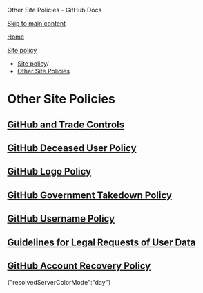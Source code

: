 Other Site Policies - GitHub Docs

[Skip to main content](#main-content)

[Home](/fr)

[Site policy](/fr/site-policy)

* [Site policy](/fr/site-policy)/
* [Other Site Policies](/fr/site-policy/other-site-policies)

Other Site Policies
==========

[GitHub and Trade Controls](/fr/site-policy/other-site-policies/github-and-trade-controls)
----------

[GitHub Deceased User Policy](/fr/site-policy/other-site-policies/github-deceased-user-policy)
----------

[GitHub Logo Policy](/fr/site-policy/other-site-policies/github-logo-policy)
----------

[GitHub Government Takedown Policy](/fr/site-policy/other-site-policies/github-government-takedown-policy)
----------

[GitHub Username Policy](/fr/site-policy/other-site-policies/github-username-policy)
----------

[Guidelines for Legal Requests of User Data](/fr/site-policy/other-site-policies/guidelines-for-legal-requests-of-user-data)
----------

[GitHub Account Recovery Policy](/fr/site-policy/other-site-policies/github-account-recovery-policy)
----------

{"resolvedServerColorMode":"day"}
